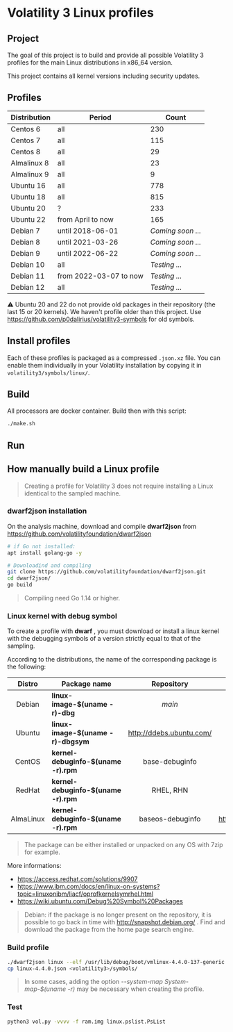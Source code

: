 # Volatility 3 Linux profiles
## Project

The goal of this project is to build and provide all possible Volatility 3 profiles for the main Linux distributions in x86_64 version.

This project contains all kernel versions including security updates.


## Profiles

| Distribution | Period | Count             |
| ------------ | ------ | ----------------- |
| Centos 6     | all    | 230               |
| Centos 7     | all    | 115 |
| Centos 8     | all    | 29 |
| Almalinux 8  | all    | 23                |
| Almalinux 9  | all    | 9                 |
| Ubuntu 16    | all    | 778               |
| Ubuntu 18    | all    | 815               |
| Ubuntu 20    | ?      | 233               |
| Ubuntu 22    | from April to now | 165               |
| Debian 7     | until 2018-06-01 | *Coming soon ...* |
| Debian 8     | until 2021-03-26 | *Coming soon ...* |
| Debian 9     | until 2022-06-22 | *Coming soon ...* |
| Debian 10    | all    | *Testing ...* |
| Debian 11    | from 2022-03-07 to now    | *Testing ...* |
| Debian 12    | all    | *Testing ...* |

:warning: Ubuntu 20 and 22 do not provide old packages in their repository (the last 15 or 20 kernels). We haven't profile older than this project. Use https://github.com/p0dalirius/volatility3-symbols for old symbols.

## Install profiles

Each of these profiles is packaged as a compressed `.json.xz` file. You can enable them individually in your Volatility installation by copying it in `volatility3/symbols/linux/`.

## Build

All processors are docker container. Build then with this script:

```bash
./make.sh
```

## Run

## How manually build a Linux profile

> Creating a profile for Volatility 3 does not require installing a Linux identical to the sampled machine.

### dwarf2json installation
On the analysis machine, download and compile **dwarf2json** from https://github.com/volatilityfoundation/dwarf2json

```bash
# if Go not installed:
apt install golang-go -y

# Downloadind and compiling
git clone https://github.com/volatilityfoundation/dwarf2json.git
cd dwarf2json/
go build
```

> Compiling need Go  1.14 or higher.

### Linux kernel with debug symbol

To create a profile with **dwarf** , you must download or install a linux kernel with the debugging symbols of a version strictly equal to that of the sampling.

According to the distributions, the name of the corresponding package is the following:

|  Distro   | Package name                         |        Repository        |        Archive repository         |
| :-------: | ------------------------------------ | :----------------------: | :-------------------------------: |
|  Debian   | **linux-image-$(uname -r)-dbg**      |          *main*          |    http://snapshot.debian.org/    |
|  Ubuntu   | **linux-image-$(uname -r)-dbgsym**   | http://ddebs.ubuntu.com/ |             **none**              |
|  CentOS   | **kernel-debuginfo-$(uname -r).rpm** |      base-debuginfo      |     https://vault.centos.org/     |
|  RedHat   | **kernel-debuginfo-$(uname -r).rpm** |        RHEL, RHN         |        RedHat Netwok (fee)        |
| AlmaLinux | **kernel-debuginfo-$(uname -r).rpm** |     baseos-debuginfo     | https://repo.almalinux.org/vault/ |

> The package can be either installed or unpacked on any OS with 7zip for example.

More informations:
- https://access.redhat.com/solutions/9907
- https://www.ibm.com/docs/en/linux-on-systems?topic=linuxonibm/liacf/oprofkernelsymrhel.html
- https://wiki.ubuntu.com/Debug%20Symbol%20Packages

> Debian: if the package is no longer present on the repository, it is possible to go back in time with http://snapshot.debian.org/ . Find and download the package from the home page search engine.

### Build profile
```bash
./dwarf2json linux --elf /usr/lib/debug/boot/vmlinux-4.4.0-137-generic > linux-4.4.0.json
cp linux-4.4.0.json <volatility3>/symbols/

```
> In some cases, adding the option *--system-map System-map-$(uname -r)* may be necessary when creating the profile.

### Test
```bash
python3 vol.py -vvvv -f ram.img linux.pslist.PsList
```



